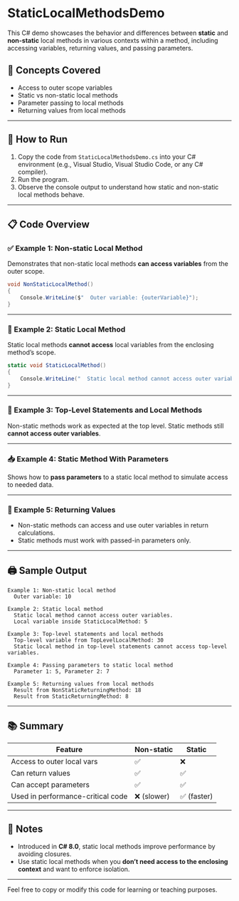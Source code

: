 # StaticLocalMethodsDemo

This C# demo showcases the behavior and differences between **static** and **non-static** local methods in various contexts within a method, including accessing variables, returning values, and passing parameters.

## 🧠 Concepts Covered

- Access to outer scope variables
- Static vs non-static local methods
- Parameter passing to local methods
- Returning values from local methods

---

## 🔧 How to Run

1. Copy the code from `StaticLocalMethodsDemo.cs` into your C# environment (e.g., Visual Studio, Visual Studio Code, or any C# compiler).
2. Run the program.
3. Observe the console output to understand how static and non-static local methods behave.

---

## 📋 Code Overview

### ✅ Example 1: Non-static Local Method

Demonstrates that non-static local methods **can access variables** from the outer scope.

```csharp
void NonStaticLocalMethod()
{
    Console.WriteLine($"  Outer variable: {outerVariable}");
}
```

---

### 🚫 Example 2: Static Local Method

Static local methods **cannot access** local variables from the enclosing method’s scope.

```csharp
static void StaticLocalMethod()
{
    Console.WriteLine("  Static local method cannot access outer variables.");
}
```

---

### 🧵 Example 3: Top-Level Statements and Local Methods

Non-static methods work as expected at the top level. Static methods still **cannot access outer variables**.

---

### 📥 Example 4: Static Method With Parameters

Shows how to **pass parameters** to a static local method to simulate access to needed data.

---

### 🔁 Example 5: Returning Values

- Non-static methods can access and use outer variables in return calculations.
- Static methods must work with passed-in parameters only.

---

## 🖨️ Sample Output

```text
Example 1: Non-static local method
  Outer variable: 10

Example 2: Static local method
  Static local method cannot access outer variables.
  Local variable inside StaticLocalMethod: 5

Example 3: Top-level statements and local methods
  Top-level variable from TopLevelLocalMethod: 30
  Static local method in top-level statements cannot access top-level variables.

Example 4: Passing parameters to static local method
  Parameter 1: 5, Parameter 2: 7

Example 5: Returning values from local methods
  Result from NonStaticReturningMethod: 18
  Result from StaticReturningMethod: 8
```

---

## 📚 Summary

| Feature                           | Non-static  | Static      |
| --------------------------------- | ----------- | ----------- |
| Access to outer local vars        | ✅          | ❌          |
| Can return values                 | ✅          | ✅          |
| Can accept parameters             | ✅          | ✅          |
| Used in performance-critical code | ❌ (slower) | ✅ (faster) |

---

## 📎 Notes

- Introduced in **C# 8.0**, static local methods improve performance by avoiding closures.
- Use static local methods when you **don’t need access to the enclosing context** and want to enforce isolation.

---

Feel free to copy or modify this code for learning or teaching purposes.
